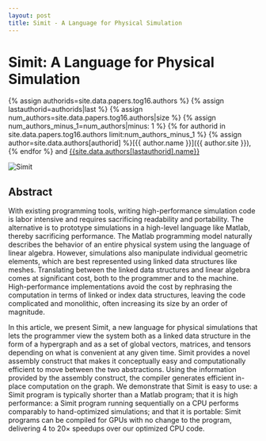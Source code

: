 ```yaml
---
layout: post
title: Simit - A Language for Physical Simulation
---
```

Simit: A Language for Physical Simulation
=========================================

{% assign authorids=site.data.papers.tog16.authors %}
{% assign lastauthorid=authorids|last %}
{% assign num_authors=site.data.papers.tog16.authors|size %}
{% assign num_authors_minus_1=num_authors|minus: 1 %}
{% for authorid in site.data.papers.tog16.authors limit:num_authors_minus_1 %} {% assign author=site.data.authors[authorid] %}[{{ author.name }}]({{ author.site }}), {% endfor %} and 
[{{site.data.authors[lastauthorid].name}}]({{site.data.authors[lastauthorid].site}})

![Simit](http://groups.csail.mit.edu/commit/images/simit.jpg)

## Abstract
With existing programming tools, writing high-performance simulation code is labor intensive and requires sacrificing readability and portability. The alternative is to prototype simulations in a high-level language like Matlab, thereby sacrificing performance. The Matlab programming model naturally describes the behavior of an entire physical system using the language of linear algebra. However, simulations also manipulate individual geometric elements, which are best represented using linked data structures like meshes. Translating between the linked data structures and linear algebra comes at significant cost, both to the programmer and to the machine. High-performance implementations avoid the cost by rephrasing the computation in terms of linked or index data structures, leaving the code complicated and monolithic, often increasing its size by an order of magnitude.

In this article, we present Simit, a new language for physical simulations that lets the programmer view the system both as a linked data structure in the form of a hypergraph and as a set of global vectors, matrices, and tensors depending on what is convenient at any given time. Simit provides a novel assembly construct that makes it conceptually easy and computationally efficient to move between the two abstractions. Using the information provided by the assembly construct, the compiler generates efficient in-place computation on the graph. We demonstrate that Simit is easy to use: a Simit program is typically shorter than a Matlab program; that it is high performance: a Simit program running sequentially on a CPU performs comparably to hand-optimized simulations; and that it is portable: Simit programs can be compiled for GPUs with no change to the program, delivering 4 to 20× speedups over our optimized CPU code.
